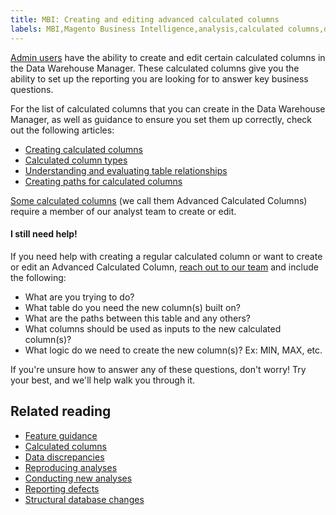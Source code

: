```yaml
---
title: MBI: Creating and editing advanced calculated columns
labels: MBI,Magento Business Intelligence,analysis,calculated columns,data,data discrepancies,database,how to,reports
---
```


[Admin users](https://support.magento.com/hc/en-us/articles/360016731291) have the ability to create and edit certain calculated columns in the Data Warehouse Manager. These calculated columns give you the ability to set up the reporting you are looking for to answer key business questions.

For the list of calculated columns that you can create in the Data Warehouse Manager, as well as guidance to ensure you set them up correctly, check out the following articles:

* [Creating calculated columns](https://support.magento.com/hc/en-us/articles/360016504512)
* [Calculated column types](https://support.magento.com/hc/en-us/articles/360016504972)
* [Understanding and evaluating table relationships](https://support.magento.com/hc/en-us/articles/360016505812)
* [Creating paths for calculated columns](https://support.magento.com/hc/en-us/articles/360016731471)

[Some calculated columns](https://support.magento.com/hc/en-us/articles/360016730791) (we call them Advanced Calculated Columns) require a member of our analyst team to create or edit.

#### I still need help!

If you need help with creating a regular calculated column or want to create or edit an Advanced Calculated Column, [reach out to our team](https://support.magento.com/hc/en-us/articles/360019088251) and include the following:

* What are you trying to do? 
* What table do you need the new column(s) built on?
* What are the paths between this table and any others?
* What columns should be used as inputs to the new calculated column(s)?
* What logic do we need to create the new column(s)? Ex: MIN, MAX, etc.

If you're unsure how to answer any of these questions, don't worry! Try your best, and we'll help walk you through it.

## Related reading

* [Feature guidance](https://support.magento.com/hc/en-us/articles/360016504792)
* [Calculated columns](https://support.magento.com/hc/en-us/articles/360016505112)
* [Data discrepancies](https://support.magento.com/hc/en-us/articles/360016505312)
* [Reproducing analyses](https://support.magento.com/hc/en-us/articles/360016505592)
* [Conducting new analyses](https://support.magento.com/hc/en-us/articles/360016505992)
* [Reporting defects](https://support.magento.com/hc/en-us/articles/360016732711)
* [Structural database changes](https://support.magento.com/hc/en-us/articles/360016506112)